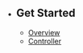 - ## Get Started
    - [Overview](/{{route}}/{{version}}/overview)
    - [Controller](/{{route}}/{{version}}/Controller)